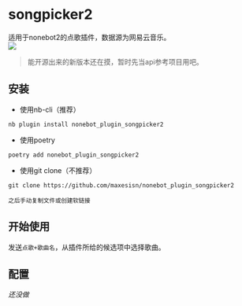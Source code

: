 # songpicker2
适用于nonebot2的点歌插件，数据源为网易云音乐。  
[![](https://badge.fury.io/py/nonebot_plugin_songpicker2.svg)](https://pypi.org/project/nonebot-plugin-songpicker2/)

> 能开源出来的新版本还在摸，暂时先当api参考项目用吧。

## 安装
* 使用nb-cli（推荐）  
```shell
nb plugin install nonebot_plugin_songpicker2
```

* 使用poetry
```shell
poetry add nonebot_plugin_songpicker2
```

* 使用git clone（不推荐）
```shell
git clone https://github.com/maxesisn/nonebot_plugin_songpicker2
  
之后手动复制文件或创建软链接
```

## 开始使用
发送`点歌+歌曲名`，从插件所给的候选项中选择歌曲。

## 配置
_还没做_
